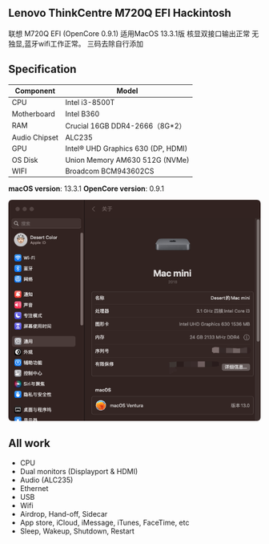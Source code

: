 ## Lenovo ThinkCentre M720Q EFI Hackintosh

联想 M720Q EFI (OpenCore 0.9.1)
适用MacOS 13.3.1版
核显双接口输出正常 无独显,蓝牙wifi工作正常。
三码去除自行添加

## Specification
| **Component** | **Model** |
| ------------- | --------- |
| CPU | Intel i3-8500T |
| Motherboard | Intel B360 |
| RAM | Crucial 16GB DDR4-2666（8G*2） |
| Audio Chipset | ALC235 |
| GPU | Intel® UHD Graphics 630 (DP, HDMI) |
| OS Disk | Union Memory AM630 512G (NVMe) |
| WIFI | Broadcom BCM943602CS |

**macOS version**: 13.3.1
**OpenCore version**: 0.9.1

![image](https://github.com/emumusic/M720Q-EFI/blob/master/screenshot.png?raw=true)

## All work

- CPU
- Dual monitors (Displayport & HDMI)
- Audio (ALC235)
- Ethernet
- USB
- Wifi
- Airdrop, Hand-off, Sidecar
- App store, iCloud, iMessage, iTunes, FaceTime, etc
- Sleep, Wakeup, Shutdown, Restart

